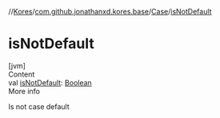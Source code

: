 //[Kores](../../index.md)/[com.github.jonathanxd.kores.base](../index.md)/[Case](index.md)/[isNotDefault](is-not-default.md)



# isNotDefault  
[jvm]  
Content  
val [isNotDefault](is-not-default.md): [Boolean](https://kotlinlang.org/api/latest/jvm/stdlib/kotlin/-boolean/index.html)  
More info  


Is not case default

  



